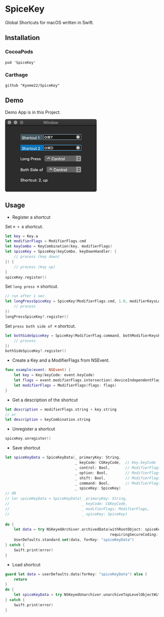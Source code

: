 # SpiceKey
Global Shortcuts for macOS written in Swift.

## Installation

### CocoaPods
```
pod 'SpiceKey'
```

### Carthage
```
github "Kyome22/SpiceKey"
```

## Demo
Demo App is in this Project.

![image](https://github.com/Kyome22/SpiceKey/blob/master/images/DemoApp.png)


## Usage

- Register a shortcut

Set `⌘ + A` shortcut.

```swift
let key = Key.a
let modifierFlags = ModifierFlags.cmd
let keyCombo = KeyCombination(key, modifierFlags)
let spiceKey = SpiceKey(keyCombo, keyDownHandler: {
    // process (key down)
}) {
    // process (key up)
}
spiceKey.register()
```

Set `long press ⌘` shortcut.

```swift
// run after 1 sec
let longPressSpiceKey = SpiceKey(ModifierFlags.cmd, 1.0, modifierKeysLongPressHandler: {
    // process
})
longPressSpiceKey?.register()
```

Set `press both side of ⌘` shortcut.

```swift
let bothSideSpiceKey = SpiceKey(ModifierFlag.command, bothModifierKeysPressHandler: {
    // process
})
bothSideSpiceKey?.register()
```

- Create a Key and a ModifierFlags from NSEvent.

```swift
func example(event: NSEvent) {
    let key = Key(keyCode: event.keyCode)
    let flags = event.modifierFlags.intersection(.deviceIndependentFlagsMask)
    let modifierFlags = ModifierFlags(flags: flags)
}
```

- Get a description of the shortcut

```swift
let description = modifierFlags.string + key.string
// or
let description = keyCombination.string
```

- Unregister a shortcut

```swift
spiceKey.unregister()
```

- Save shortcut

```swift
let spiceKeyData = SpiceKeyData(_ primaryKey: String,
                                _ keyCode: CGKeyCode,  // Key.keyCode
                                _ control: Bool,       // ModifierFlags.containsControl
                                _ option: Bool,        // ModifierFlags.containsOption
                                _ shift: Bool,         // ModifierFlags.containsShift
                                _ command: Bool,       // ModifierFlags.containsCommand
                                _ spiceKey: SpiceKey)
// OR
// ler spiceKeyData = SpiceKeyData(_ primaryKey: String,
//                                 _ keyCode: CGKeyCode,
//                                 _ modifierFlags: ModifierFlags,
//                                 _ spiceKey: SpiceKey)

do {
    let data = try NSKeyedArchiver.archivedData(withRootObject: spiceKeyData, 
                                                requiringSecureCoding: false)
    UserDefaults.standard.set(data, forKey: "spiceKeyData")
} catch {
    Swift.print(error)
}
```

- Load shortcut

```swift
guard let data = userDefaults.data(forKey: "spiceKeyData") else {
    return
}
do {
    let spiceKeyData = try NSKeyedUnarchiver.unarchiveTopLevelObjectWithData(data) as! SpiceKeyData
} catch {
    Swift.print(error)
}
```